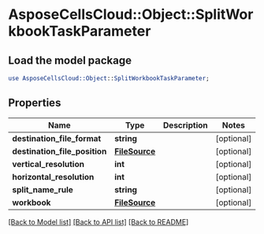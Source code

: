 # AsposeCellsCloud::Object::SplitWorkbookTaskParameter

## Load the model package
```perl
use AsposeCellsCloud::Object::SplitWorkbookTaskParameter;
```

## Properties
Name | Type | Description | Notes
------------ | ------------- | ------------- | -------------
**destination_file_format** | **string** |  | [optional] 
**destination_file_position** | [**FileSource**](FileSource.md) |  | [optional] 
**vertical_resolution** | **int** |  | [optional] 
**horizontal_resolution** | **int** |  | [optional] 
**split_name_rule** | **string** |  | [optional] 
**workbook** | [**FileSource**](FileSource.md) |  | [optional] 

[[Back to Model list]](../README.md#documentation-for-models) [[Back to API list]](../README.md#documentation-for-api-endpoints) [[Back to README]](../README.md)



